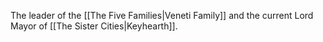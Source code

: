 The leader of the [[The Five Families|Veneti Family]] and the current Lord Mayor of [[The Sister Cities|Keyhearth]]. 
